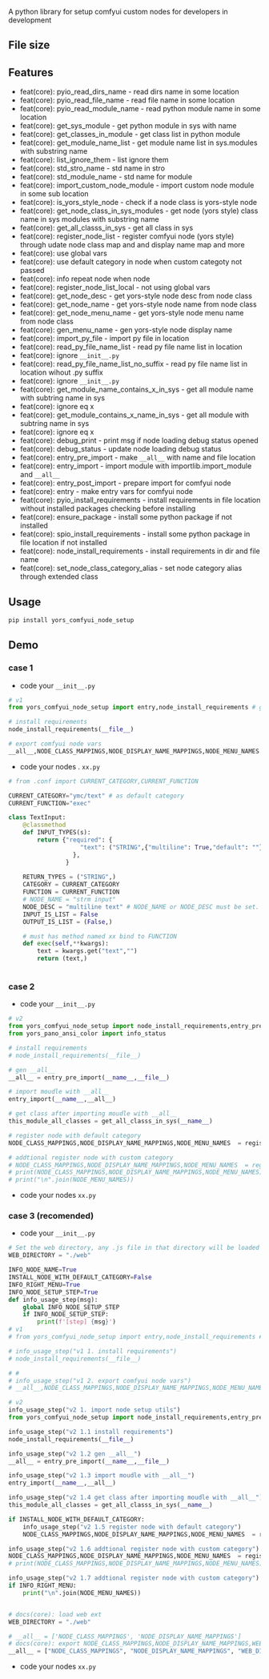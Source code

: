 <!-- inject desc here -->
<!-- inject-desc -->

A python library for setup comfyui custom nodes for developers in development

## File size

<!-- inject size of bundles here -->
<!-- inject-file-size -->

## Features

<!-- inject feat here -->
- feat(core): pyio_read_dirs_name - read dirs name in some location
- feat(core): pyio_read_file_name - read file name in some location
- feat(core): pyio_read_module_name - read python module name in some location
- feat(core): get_sys_module - get python module in sys with name
- feat(core): get_classes_in_module - get class list in python module
- feat(core): get_module_name_list - get module name list in sys.modules with substring name
- feat(core): list_ignore_them - list ignore them
- feat(core): std_stro_name - std name in stro
- feat(core): std_module_name - std name for module
- feat(core): import_custom_node_module - import custom node module in some sub location
- feat(core): is_yors_style_node - check if a node class is yors-style node
- feat(core): get_node_class_in_sys_modules - get node (yors style) class name in sys modules with substring name
- feat(core): get_all_classs_in_sys - get all class in sys
- feat(core): register_node_list - register comfyui node (yors style) through udate node class map and and display name map and more
- feat(core): use global vars
- feat(core): use default category in node when custom categoty not passed
- feat(core): info repeat node when node
- feat(core): register_node_list_local - not using global vars
- feat(core): get_node_desc - get yors-style node desc from node class
- feat(core): get_node_name - get yors-style node name from node class
- feat(core): get_node_menu_name - get yors-style node menu name from node class
- feat(core): gen_menu_name - gen yors-style node display name
- feat(core): import_py_file - import py file in location
- feat(core): read_py_file_name_list - read py file name list in location
- feat(core): ignore `__init__.py`
- feat(core): read_py_file_name_list_no_suffix - read py file name list in location wihout .py suffix
- feat(core): ignore `__init__.py`
- feat(core): get_module_name_contains_x_in_sys - get all module name with subtring name in sys
- feat(core): ignore eq x
- feat(core): get_module_contains_x_name_in_sys - get all module with subtring name in sys
- feat(core): ignore eq x
- feat(core): debug_print - print msg if node loading debug status opened
- feat(core): debug_status - update node loading debug status
- feat(core): entry_pre_import - make `__all__` with name and file location
- feat(core): entry_import - import module with importlib.import_module and `__all__`
- feat(core): entry_post_import - prepare import for comfyui node
- feat(core): entry - make entry vars for comfyui node
- feat(core): pyio_install_requirements - install requirements in file location without installed packages checking before installing
- feat(core): ensure_package - install some python package if not installed
- feat(core): spio_install_requirements - install some python package in file location if not installed
- feat(core): node_install_requirements - install requirements in dir and file name
- feat(core): set_node_class_category_alias - set node category alias through extended class

## Usage

```bash
pip install yors_comfyui_node_setup
```

<!-- inject demo here -->
## Demo

###  case 1
- code your `__init__.py`
```py
# v1
from yors_comfyui_node_setup import entry,node_install_requirements # global

# install requirements
node_install_requirements(__file__)

# export comfyui node vars
__all__,NODE_CLASS_MAPPINGS,NODE_DISPLAY_NAME_MAPPINGS,NODE_MENU_NAMES = entry(__name__,__file__)
```

- code your nodes . `xx.py`
```py
# from .conf import CURRENT_CATEGORY,CURRENT_FUNCTION

CURRENT_CATEGORY="ymc/text" # as default category
CURRENT_FUNCTION="exec" 

class TextInput:
    @classmethod
    def INPUT_TYPES(s):
        return {"required": {
                    "text": ("STRING",{"multiline": True,"default": ""}),
                  },
                }
    
    RETURN_TYPES = ("STRING",) 
    CATEGORY = CURRENT_CATEGORY
    FUNCTION = CURRENT_FUNCTION
    # NODE_NAME = "strm input"
    NODE_DESC = "multiline text" # NODE_NAME or NODE_DESC must be set. I prefer use NODE_DESC only.
    INPUT_IS_LIST = False
    OUTPUT_IS_LIST = (False,)

    # must has method named xx bind to FUNCTION
    def exec(self,**kwargs):
        text = kwargs.get("text","")
        return (text,)
    
```

###  case 2
- code your `__init__.py`
```py
# v2
from yors_comfyui_node_setup import node_install_requirements,entry_pre_import,entry_import,get_all_classs_in_sys,register_node_list_local
from yors_pano_ansi_color import info_status

# install requirements
# node_install_requirements(__file__)

# gen __all__
__all__ = entry_pre_import(__name__,__file__)

# import moudle with __all__
entry_import(__name__,__all__)

# get class after importing moudle with __all__
this_module_all_classes = get_all_classs_in_sys(__name__)

# register node with default category
NODE_CLASS_MAPPINGS,NODE_DISPLAY_NAME_MAPPINGS,NODE_MENU_NAMES  = register_node_list(this_module_all_classes,False)

# addtional register node with custom category
# NODE_CLASS_MAPPINGS,NODE_DISPLAY_NAME_MAPPINGS,NODE_MENU_NAMES  = register_node_list_local(this_module_all_classes,True,"ymc/suite")
# print(NODE_CLASS_MAPPINGS,NODE_DISPLAY_NAME_MAPPINGS,NODE_MENU_NAMES)
# print("\n".join(NODE_MENU_NAMES))
```

- code your nodes `xx.py`

###  case 3 (recomended)
- code your `__init__.py`

```py
# Set the web directory, any .js file in that directory will be loaded by the frontend as a frontend extension
WEB_DIRECTORY = "./web"

INFO_NODE_NAME=True
INSTALL_NODE_WITH_DEFAULT_CATEGORY=False
INFO_RIGHT_MENU=True
INFO_NODE_SETUP_STEP=True
def info_usage_step(msg):
    global INFO_NODE_SETUP_STEP
    if INFO_NODE_SETUP_STEP:
        print(f'[step] {msg}')
# v1
# from yors_comfyui_node_setup import entry,node_install_requirements # global

# info_usage_step("v1 1. install requirements")
# node_install_requirements(__file__)

# # 
# info_usage_step("v1 2. export comfyui node vars")
# __all__,NODE_CLASS_MAPPINGS,NODE_DISPLAY_NAME_MAPPINGS,NODE_MENU_NAMES = entry(__name__,__file__)

# v2
info_usage_step("v2 1. import node setup utils")
from yors_comfyui_node_setup import node_install_requirements,entry_pre_import,entry_import,get_all_classs_in_sys,register_node_list_local,register_node_list

info_usage_step("v2 1.1 install requirements")
node_install_requirements(__file__)

info_usage_step("v2 1.2 gen __all__")
__all__ = entry_pre_import(__name__,__file__)

info_usage_step("v2 1.3 import moudle with __all__")
entry_import(__name__,__all__)

info_usage_step("v2 1.4 get class after importing moudle with __all__")
this_module_all_classes = get_all_classs_in_sys(__name__)

if INSTALL_NODE_WITH_DEFAULT_CATEGORY:
    info_usage_step("v2 1.5 register node with default category")
    NODE_CLASS_MAPPINGS,NODE_DISPLAY_NAME_MAPPINGS,NODE_MENU_NAMES  = register_node_list(this_module_all_classes,INFO_NODE_NAME)

info_usage_step("v2 1.6 addtional register node with custom category")
NODE_CLASS_MAPPINGS,NODE_DISPLAY_NAME_MAPPINGS,NODE_MENU_NAMES  = register_node_list_local(this_module_all_classes,INFO_NODE_NAME,"ymc/strm")
# print(NODE_CLASS_MAPPINGS,NODE_DISPLAY_NAME_MAPPINGS,NODE_MENU_NAMES)

info_usage_step("v2 1.7 addtional register node with custom category")
if INFO_RIGHT_MENU:
    print("\n".join(NODE_MENU_NAMES))


# docs(core): load web ext
WEB_DIRECTORY = "./web"

# __all__ = ['NODE_CLASS_MAPPINGS', 'NODE_DISPLAY_NAME_MAPPINGS']
# docs(core): export NODE_CLASS_MAPPINGS,NODE_DISPLAY_NAME_MAPPINGS,WEB_DIRECTORY
__all__ = ["NODE_CLASS_MAPPINGS", "NODE_DISPLAY_NAME_MAPPINGS", "WEB_DIRECTORY"]
```

- code your nodes `xx.py`

